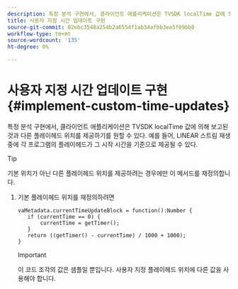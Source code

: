 ```yaml
---
description: 특정 분석 구현에서, 클라이언트 애플리케이션은 TVSDK localTime 값에 의해 보고된 것과 다른 플레이헤드 위치를 제공하기를 원할 수 있다. 예를 들어, LINEAR 스트림 재생 중에 각 프로그램의 플레이헤드가 그 시작 시간을 기준으로 제공될 수 있다.
title: 사용자 지정 시간 업데이트 구현
source-git-commit: 02ebc3548a254b2a6554f1ab34afbb3ea5f09bb8
workflow-type: tm+mt
source-wordcount: '135'
ht-degree: 0%

---
```


# 사용자 지정 시간 업데이트 구현{#implement-custom-time-updates}

특정 분석 구현에서, 클라이언트 애플리케이션은 TVSDK localTime 값에 의해 보고된 것과 다른 플레이헤드 위치를 제공하기를 원할 수 있다. 예를 들어, LINEAR 스트림 재생 중에 각 프로그램의 플레이헤드가 그 시작 시간을 기준으로 제공될 수 있다.

>[!TIP]
>
>기본 위치가 아닌 다른 플레이헤드 위치를 제공하려는 경우에만 이 메서드를 재정의합니다.

1. 기본 플레이헤드 위치를 재정의하려면

   ```
   vaMetadata.currentTimeUpdateBlock = function():Number { 
      if (currentTime == 0) { 
          currentTime = getTimer(); 
      } 
      return ((getTimer() - currentTime) / 1000 + 1000); 
   }
   ```

   >[!IMPORTANT]
   >
   >이 코드 조각의 값은 샘플일 뿐입니다. 사용자 지정 플레이헤드 위치에 다른 값을 사용해야 합니다.
